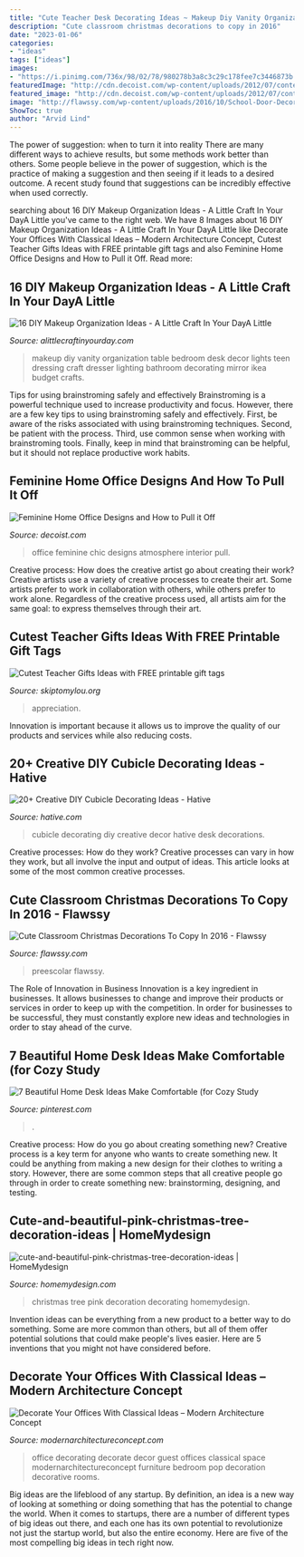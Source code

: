 ```yaml
---
title: "Cute Teacher Desk Decorating Ideas ~ Makeup Diy Vanity Organization Table Bedroom Desk Decor Lights Teen Dressing Craft Dresser Lighting Bathroom Decorating Mirror Ikea Budget Crafts"
description: "Cute classroom christmas decorations to copy in 2016"
date: "2023-01-06"
categories:
- "ideas"
tags: ["ideas"]
images:
- "https://i.pinimg.com/736x/98/02/78/980278b3a8c3c29c178fee7c3446873b.jpg"
featuredImage: "http://cdn.decoist.com/wp-content/uploads/2012/07/contemporary-home-office-for-a-chic-girl.jpg"
featured_image: "http://cdn.decoist.com/wp-content/uploads/2012/07/contemporary-home-office-for-a-chic-girl.jpg"
image: "http://flawssy.com/wp-content/uploads/2016/10/School-Door-Decorating-Ideas.jpg"
ShowToc: true
author: "Arvid Lind"
---
```



The power of suggestion: when to turn it into reality
There are many different ways to achieve results, but some methods work better than others. Some people believe in the power of suggestion, which is the practice of making a suggestion and then seeing if it leads to a desired outcome. A recent study found that suggestions can be incredibly effective when used correctly.

	

		
searching about 16 DIY Makeup Organization Ideas - A Little Craft In Your DayA Little you've came to the right web. We have 8 Images about 16 DIY Makeup Organization Ideas - A Little Craft In Your DayA Little like Decorate Your Offices With Classical Ideas – Modern Architecture Concept, Cutest Teacher Gifts Ideas with FREE printable gift tags and also Feminine Home Office Designs and How to Pull it Off. Read more:
		
    
## 16 DIY Makeup Organization Ideas - A Little Craft In Your DayA Little

<img loading=lazy src="http://www.alittlecraftinyourday.com/wp-content/uploads/2015/03/9ab78d38ea864981325beaf26ad9762a.jpg" onerror="this.onerror=null;this.src='https://tse3.mm.bing.net/th?id=OIP.k4tP0dwT3nnUtf5BIID5AwHaLF&amp;pid=15.1';" alt="16 DIY Makeup Organization Ideas - A Little Craft In Your DayA Little">

_Source: alittlecraftinyourday.com_

>makeup diy vanity organization table bedroom desk decor lights teen dressing craft dresser lighting bathroom decorating mirror ikea budget crafts. 

	

Tips for using brainstroming safely and effectively
Brainstroming is a powerful technique used to increase productivity and focus. However, there are a few key tips to using brainstroming safely and effectively. First, be aware of the risks associated with using brainstroming techniques. Second, be patient with the process. Third, use common sense when working with brainstroming tools. Finally, keep in mind that brainstroming can be helpful, but it should not replace productive work habits.

    
## Feminine Home Office Designs And How To Pull It Off

<img loading=lazy src="http://cdn.decoist.com/wp-content/uploads/2012/07/contemporary-home-office-for-a-chic-girl.jpg" onerror="this.onerror=null;this.src='https://tse3.mm.bing.net/th?id=OIP.hCJmcqXklu-NPp3OIZJ1ugHaK0&amp;pid=15.1';" alt="Feminine Home Office Designs and How to Pull it Off">

_Source: decoist.com_

>office feminine chic designs atmosphere interior pull. 

	

Creative process: How does the creative artist go about creating their work?
Creative artists use a variety of creative processes to create their art. Some artists prefer to work in collaboration with others, while others prefer to work alone. Regardless of the creative process used, all artists aim for the same goal: to express themselves through their art.

    
## Cutest Teacher Gifts Ideas With FREE Printable Gift Tags

<img loading=lazy src="https://www.skiptomylou.org/wp-content/uploads/2015/04/Printable-Teacher-Appreciation-Gift-Tags1-1.jpg" onerror="this.onerror=null;this.src='https://tse2.mm.bing.net/th?id=OIP.Cbk-qAgxhnCm7A_vnm_5cwHaLH&amp;pid=15.1';" alt="Cutest Teacher Gifts Ideas with FREE printable gift tags">

_Source: skiptomylou.org_

>appreciation. 

	

Innovation is important because it allows us to improve the quality of our products and services while also reducing costs.

    
## 20+ Creative DIY Cubicle Decorating Ideas - Hative

<img loading=lazy src="http://hative.com/wp-content/uploads/2014/06/cubicle-decorating-ideas/4-cubicle-decorating-ideas.jpg" onerror="this.onerror=null;this.src='https://tse3.mm.bing.net/th?id=OIP.VHOx8lixeW7JpfU3SP7vlgHaJ4&amp;pid=15.1';" alt="20+ Creative DIY Cubicle Decorating Ideas - Hative">

_Source: hative.com_

>cubicle decorating diy creative decor hative desk decorations. 

	

Creative processes: How do they work?
Creative processes can vary in how they work, but all involve the input and output of ideas. This article looks at some of the most common creative processes.

    
## Cute Classroom Christmas Decorations To Copy In 2016 - Flawssy

<img loading=lazy src="http://flawssy.com/wp-content/uploads/2016/10/School-Door-Decorating-Ideas.jpg" onerror="this.onerror=null;this.src='https://tse2.mm.bing.net/th?id=OIP.WpM5aLpAGcNNp9u8IBS4mgHaJ4&amp;pid=15.1';" alt="Cute Classroom Christmas Decorations To Copy In 2016 - Flawssy">

_Source: flawssy.com_

>preescolar flawssy. 

	

The Role of Innovation in Business
Innovation is a key ingredient in businesses. It allows businesses to change and improve their products or services in order to keep up with the competition. In order for businesses to be successful, they must constantly explore new ideas and technologies in order to stay ahead of the curve.

    
## 7 Beautiful Home Desk Ideas Make Comfortable (for Cozy Study

<img loading=lazy src="https://i.pinimg.com/736x/98/02/78/980278b3a8c3c29c178fee7c3446873b.jpg" onerror="this.onerror=null;this.src='https://tse4.mm.bing.net/th?id=OIP.LIxzf8olfrPywnZ3eNMvkwHaLI&amp;pid=15.1';" alt="7 Beautiful Home Desk Ideas Make Comfortable (for Cozy Study">

_Source: pinterest.com_

>. 

	

Creative process: How do you go about creating something new?
Creative process is a key term for anyone who wants to create something new. It could be anything from making a new design for their clothes to writing a story. However, there are some common steps that all creative people go through in order to create something new: brainstorming, designing, and testing.

    
## Cute-and-beautiful-pink-christmas-tree-decoration-ideas | HomeMydesign

<img loading=lazy src="https://homemydesign.com/wp-content/uploads/2012/11/cute-and-beautiful-pink-christmas-tree-decoration-ideas.jpg" onerror="this.onerror=null;this.src='https://tse3.mm.bing.net/th?id=OIP.2vce0pnx6bIuU4fShREOHAHaLa&amp;pid=15.1';" alt="cute-and-beautiful-pink-christmas-tree-decoration-ideas | HomeMydesign">

_Source: homemydesign.com_

>christmas tree pink decoration decorating homemydesign. 

	

Invention ideas can be everything from a new product to a better way to do something. Some are more common than others, but all of them offer potential solutions that could make people's lives easier. Here are 5 inventions that you might not have considered before.

    
## Decorate Your Offices With Classical Ideas – Modern Architecture Concept

<img loading=lazy src="http://www.modernarchitectureconcept.com/wp-content/uploads/2014/12/office-workspace-stylist-and-cool-with-pop-art-and-black-chair-stunning-movable-walls-decor-and-practical-furniture-office-workspace-guest-room-office-design-idea-work-office-decorating-ideas-with-o.jpg" onerror="this.onerror=null;this.src='https://tse3.mm.bing.net/th?id=OIP.0ZCBUNqIKQMyUSs1h54tCQHaFj&amp;pid=15.1';" alt="Decorate Your Offices With Classical Ideas – Modern Architecture Concept">

_Source: modernarchitectureconcept.com_

>office decorating decorate decor guest offices classical space modernarchitectureconcept furniture bedroom pop decoration decorative rooms. 

	

Big ideas are the lifeblood of any startup. By definition, an idea is a new way of looking at something or doing something that has the potential to change the world. When it comes to startups, there are a number of different types of big ideas out there, and each one has its own potential to revolutionize not just the startup world, but also the entire economy. Here are five of the most compelling big ideas in tech right now.

